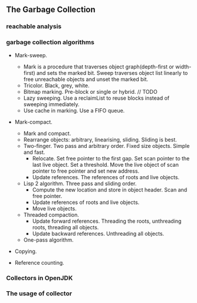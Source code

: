 ## The Garbage Collection

### reachable analysis


### garbage collection algorithms
- Mark-sweep. 
	- Mark is a procedure that traverses object graph(depth-first or width-first) and sets the marked bit. Sweep traverses object list linearly to free unreachable objects and unset the marked bit.
	- Tricolor. Black, grey, white.
	- Bitmap marking. Pre-block or single or hybrid. // TODO
	- Lazy sweeping. Use a reclaimList to reuse blocks instead of sweeping immediately.
	- Use cache in marking. Use a FIFO queue.

- Mark-compact. 
	- Mark and compact.
	- Rearrange objects: arbitrary, linearising, sliding. Sliding is best.
	- Two-finger. Two pass and arbitrary order. Fixed size objects. Simple and fast.
		- Relocate. Set free pointer to the first gap. Set scan pointer to the last live object. Set a threshold. Move the live object of scan pointer to free pointer and set new address.
		- Update references. The references of roots and live objects.
	- Lisp 2 algorithm. Three pass and sliding order.
		- Compute the new location and store in object header. Scan and free pointer.
		- Update references of roots and live objects.
		- Move live objects.
	- Threaded compaction.
		- Update forward references. Threading the roots, unthreading roots, threading all objects.
		- Update backward references. Unthreading all objects.
	- One-pass algorithm.

- Copying. 
- Reference counting. 


### Collectors in OpenJDK


### The usage of collector


